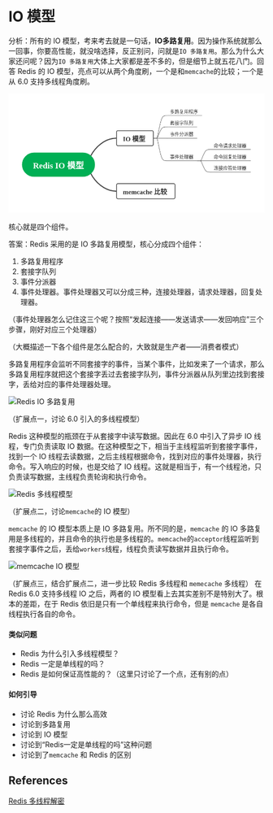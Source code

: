# IO 模型

分析：所有的 IO 模型，考来考去就是一句话，**IO多路复用**。因为操作系统就那么一回事，你要高性能，就没啥选择，反正别问，问就是`IO 多路复用`。那么为什么大家还问呢？因为`IO 多路复用`大体上大家都是差不多的，但是细节上就五花八门。回答 Redis 的 IO 模型，亮点可以从两个角度刷，一个是和`memcache`的比较；一个是从 6.0 支持多线程角度刷。

![IO 模型](img/io_model.png)

核心就是四个组件。

答案：Redis 采用的是 IO 多路复用模型，核心分成四个组件：
1. 多路复用程序
2. 套接字队列
3. 事件分派器
4. 事件处理器。事件处理器又可以分成三种，连接处理器，请求处理器，回复处理器。

（事件处理器怎么记住这三个呢？按照“发起连接——发送请求——发回响应”三个步骤，刚好对应三个处理器）

（大概描述一下各个组件是怎么配合的，大致就是生产者——消费者模式）

多路复用程序会监听不同套接字的事件，当某个事件，比如发来了一个请求，那么多路复用程序就把这个套接字丢过去套接字队列，事件分派器从队列里边找到套接字，丢给对应的事件处理器处理。

![Redis IO 多路复用](https://img-blog.csdnimg.cn/20200614190842638.png?x-oss-process=image/watermark,type_ZmFuZ3poZW5naGVpdGk,shadow_10,text_aHR0cHM6Ly9ibG9nLmNzZG4ubmV0L1Nla3lfZmVp,size_16,color_FFFFFF,t_70)


（扩展点一，讨论 6.0 引入的多线程模型）

Redis 这种模型的瓶颈在于从套接字中读写数据。因此在 6.0 中引入了异步 IO 线程，专门负责读取 IO 数据。在这种模型之下，相当于主线程监听到套接字事件，找到一个 IO 线程去读数据，之后主线程根据命令，找到对应的事件处理器，执行命令。写入响应的时候，也是交给了 IO 线程。这就是相当于，有一个线程池，只负责读写数据，主线程负责轮询和执行命令。

![Redis 多线程模型](https://pic3.zhimg.com/80/v2-4bd6569139472aaf4423540dd303e61a_1440w.jpg)

（扩展点二，讨论`memcache`的 IO 模型）

`memcache` 的 IO 模型本质上是 IO 多路复用。所不同的是，`memcache` 的 IO 多路复用是多线程的，并且命令的执行也是多线程的。`memcache`的`acceptor`线程监听到套接字事件之后，丢给`workers`线程，线程负责读写数据并且执行命令。

![memcache IO 模型](https://upload-images.jianshu.io/upload_images/6302559-7b933753b04ac9bb.png?imageMogr2/auto-orient/strip|imageView2/2/w/856/format/webp)

（扩展点三，结合扩展点二，进一步比较 Redis 多线程和 `memecache` 多线程）
在 Redis 6.0 支持多线程 IO 之后，两者的 IO 模型看上去其实差别不是特别大了。根本的差距，在于 Redis 依旧是只有一个单线程来执行命令，但是 `memcache` 是各自线程执行各自的命令。

#### 类似问题
- Redis 为什么引入多线程模型？
- Redis 一定是单线程的吗？
- Redis 是如何保证高性能的？（这里只讨论了一个点，还有别的点）

#### 如何引导
- 讨论 Redis 为什么那么高效
- 讨论到多路复用
- 讨论到 IO 模型
- 讨论到“Redis一定是单线程的吗”这种问题
- 讨论到了`memcache` 和 Redis 的区别

## References
[Redis 多线程解密](https://segmentfault.com/a/1190000039223696)